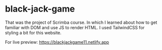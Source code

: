 # black-jack-game
That was the project of Scrimba course. In which I learned about how to get familiar with DOM and use JS to render HTML. I used TailwindCSS for styling a bit for this website.

For live preview:
https://blackjackgame11.netlify.app
